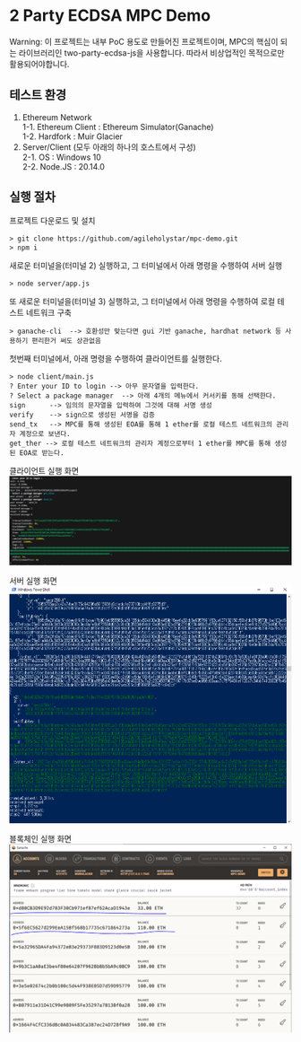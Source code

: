 # 2 Party ECDSA MPC Demo

Warning: 이 프로젝트는 내부 PoC 용도로 만들어진 프로젝트이며, MPC의 핵심이 되는 라이브러리인 two-party-ecdsa-js을 사용합니다. 따라서 비상업적인 목적으로만 활용되어야합니다.

## 테스트 환경

1. Ethereum Network <br/>
   1-1. Ethereum Client : Ethereum Simulator(Ganache) <br/>
   1-2. Hardfork : Muir Glacier <br/>
2. Server/Client (모두 아래의 하나의 호스트에서 구성) <br/>
   2-1. OS : Windows 10 <br/>
   2-2. Node.JS : 20.14.0 <br/>

## 실행 절차

프로젝트 다운로드 및 설치

```shell
> git clone https://github.com/agileholystar/mpc-demo.git
> npm i
```

새로운 터미널을(터미널 2) 실행하고, 그 터미널에서 아래 명령을 수행하여 서버 실행

```shell
> node server/app.js
```

또 새로운 터미널을(터미널 3) 실행하고, 그 터미널에서 아래 명령을 수행하여 로컬 테스트 네트워크 구축

```shell
> ganache-cli  --> 호환성만 맞는다면 gui 기반 ganache, hardhat network 등 사용하기 편리한거 써도 상관없음
```

첫번째 터미널에서, 아래 명령을 수행하여 클라이언트를 실행한다.

```shell
> node client/main.js
? Enter your ID to login --> 아무 문자열을 입력한다.
? Select a package manager  --> 아래 4개의 메뉴에서 커서키를 동해 선택한다.
sign      --> 임의의 문자열을 입력하여 그것에 대해 서명 생성
verify    --> sign으로 생성된 서명을 검증
send_tx   --> MPC를 통해 생성된 EOA를 통해 1 ether를 로컬 테스트 네트워크의 관리자 계정으로 보낸다.
get_ther --> 로컬 테스트 네트워크의 관리자 계정으로부터 1 ether를 MPC를 통해 생성된 EOA로 받는다.
```

클라이언트 실행 화면
![poster](assets/client.png)

서버 실행 화면
![poster](assets/server.png)

블록체인 실행 화면
![poster](assets/ganache.png)

